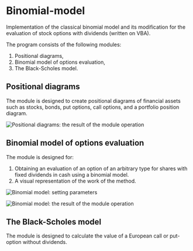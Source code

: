 # Binomial-model
Implementation of the classical binomial model and its modification for the evaluation of stock options with dividends (written on VBA).

The program consists of the following modules:
1. Positional diagrams,
1. Binomial model of options evaluation,
1. The Black-Scholes model.

## Positional diagrams

The module is designed to create positional diagrams of financial assets such as stocks, bonds, put options, call options, and a portfolio position diagram.

![Positional diagrams: the result of the module operation](https://pp.userapi.com/c840732/v840732627/3599/AkrTjmTJxL0.jpg)

## Binomial model of options evaluation
The module is designed for:
1. Obtaining an evaluation of an option of an arbitrary type for shares with fixed dividends in cash using a binomial model.
2. A visual representation of the work of the method.

![Binomial model: setting parameters](https://pp.userapi.com/c840732/v840732627/35a1/bXBZ3uzsj3Y.jpg)

![Binomial model: the result of the module operation](https://pp.userapi.com/c840732/v840732627/35a9/WeBvYqmxXWc.jpg)

## The Black-Scholes model

The module is designed to calculate the value of a European call or put-option without dividends.
